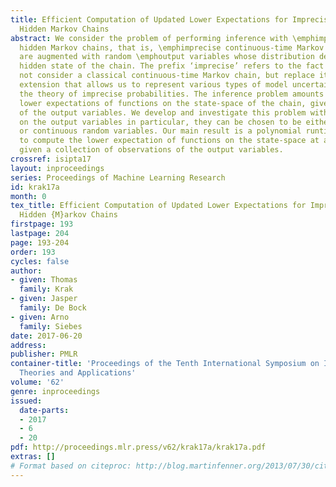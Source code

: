 ```yaml
---
title: Efficient Computation of Updated Lower Expectations for Imprecise Continuous-Time
  Hidden Markov Chains
abstract: We consider the problem of performing inference with \emphimprecise continuous-time
  hidden Markov chains, that is, \emphimprecise continuous-time Markov chains that
  are augmented with random \emphoutput variables whose distribution depends on the
  hidden state of the chain. The prefix ‘imprecise’ refers to the fact that we do
  not consider a classical continuous-time Markov chain, but replace it with a robust
  extension that allows us to represent various types of model uncertainty, using
  the theory of imprecise probabilities. The inference problem amounts to computing
  lower expectations of functions on the state-space of the chain, given observations
  of the output variables. We develop and investigate this problem with very few assumptions
  on the output variables in particular, they can be chosen to be either discrete
  or continuous random variables. Our main result is a polynomial runtime algorithm
  to compute the lower expectation of functions on the state-space at any given time-point,
  given a collection of observations of the output variables.
crossref: isipta17
layout: inproceedings
series: Proceedings of Machine Learning Research
id: krak17a
month: 0
tex_title: Efficient Computation of Updated Lower Expectations for Imprecise Continuous-Time
  Hidden {M}arkov Chains
firstpage: 193
lastpage: 204
page: 193-204
order: 193
cycles: false
author:
- given: Thomas
  family: Krak
- given: Jasper
  family: De Bock
- given: Arno
  family: Siebes
date: 2017-06-20
address: 
publisher: PMLR
container-title: 'Proceedings of the Tenth International Symposium on Imprecise Probability:
  Theories and Applications'
volume: '62'
genre: inproceedings
issued:
  date-parts:
  - 2017
  - 6
  - 20
pdf: http://proceedings.mlr.press/v62/krak17a/krak17a.pdf
extras: []
# Format based on citeproc: http://blog.martinfenner.org/2013/07/30/citeproc-yaml-for-bibliographies/
---
```

